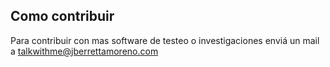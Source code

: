 ## Como contribuir

Para contribuir con mas software de testeo o investigaciones enviá un mail a talkwithme@jberrettamoreno.com

